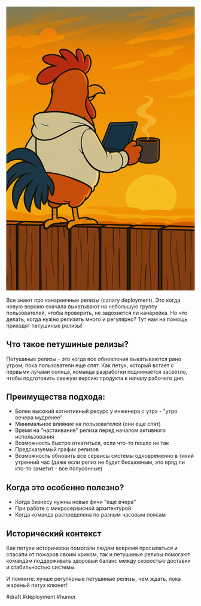 ![alt text](Петушиные-релизы.png)

Все знают про канареечные релизы (canary deployment). Это когда новую версию сначала выкатывают на небольшую группу пользователей, чтобы проверить, не задохнется ли канарейка. Но что делать, когда нужно релизить много и регулярно? Тут нам на помощь приходят петушиные релизы!

## Что такое петушиные релизы?

Петушиные релизы - это когда все обновления выкатываются рано утром, пока пользователи еще спят. Как петух, который встает с первыми лучами солнца, команда разработки поднимается засветло, чтобы подготовить свежую версию продукта к началу рабочего дня.

## Преимущества подхода:
- Более высокий когнитивный ресурс у инженера с утра - "утро вечера мудренее"
- Минимальное влияние на пользователей (они еще спят)
- Время на "настаивание" релиза перед началом активного использования
- Возможность быстро откатиться, если что-то пошло не так
- Предсказуемый график релизов
- Возможность обновить все сервисы системы одновременно в тихий утренний час (даже если релиз не будет бесшовным, это вряд ли кто-то заметит - все полусонные)

## Когда это особенно полезно?
- Когда бизнесу нужны новые фичи "еще вчера"
- При работе с микросервисной архитектурой
- Когда команда распределена по разным часовым поясам

## Исторический контекст

Как петухи исторически помогали людям вовремя просыпаться и спасали от пожаров своим криком, так и петушиные релизы помогают командам поддерживать здоровый баланс между скоростью доставки и стабильностью системы.

И помните: лучше регулярные петушиные релизы, чем ждать, пока жареный петух клюнет!

#draft #deployment #humor